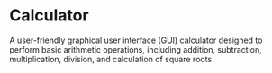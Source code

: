 # Calculator
A user-friendly graphical user interface (GUI) calculator designed to perform basic arithmetic operations, including addition, subtraction, multiplication, division, and calculation of square roots.
